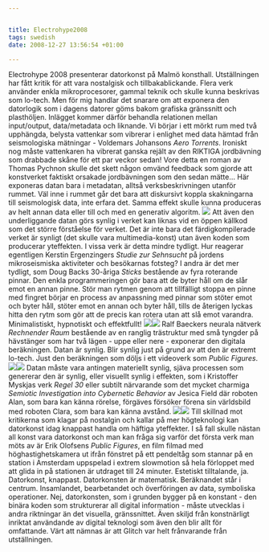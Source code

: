 ```yaml
--- 


title: Electrohype2008 
tags: swedish 
date: 2008-12-27 13:56:54 +01:00 

---
```


Electrohype 2008 presenterar datorkonst på Malmö konsthall. Utställningen har fått kritik för att vara nostalgisk och tillbakablickande. Flera verk använder enkla mikroprocesorer, gammal teknik och skulle kunna beskrivas som lo-tech. Men för mig handlar det snarare om att exponera den datorlogik som i dagens datorer göms bakom grafiska gränssnitt och plasthöljen. Inlägget kommer därför behandla relationen mellan input/output, data/metadata och liknande. Vi börjar i ett mörkt rum med två upphängda, belysta vattenkar som vibrerar i enlighet med data hämtad från seismologiska mätningar - Voldemars Johansons *Aero Torrents*. Ironiskt nog måste vattenkaren ha vibrerat ganska rejält av den RIKTIGA jordbävning som drabbade skåne för ett par veckor sedan! Vore detta en roman av Thomas Pychnon skulle det skett någon omvänd feedback som gjorde att konstverket faktiskt orsakade jordbävningen som den sedan mätte... Här exponeras datan bara i metadatan, alltså verksbeskrivningen utanför rummet. Väl inne i rummet går det bara att diskursivt koppla skakningarna till seismologisk data, inte erfara det. Samma effekt skulle kunna produceras av helt annan data eller till och med en generativ algoritm. ![](http://www.electrohype.org/2008/pressbilder/smal/voldemars_johansons02.jpg) Att även den underliggande datan görs synlig i verket kan liknas vid en öppen källkod som det större förståelse för verket. Det är inte bara det färdigkompilerade verket är synligt (det skulle vara multimedia-konst) utan även koden som producerar yteffekten. I vissa verk är detta mindre tydligt. Hur reagerar egentligen Kerstin Ergenzingers *Studie zur Sehnsucht* på jordens mikroseismiska aktiviteter och besökarnas fotsteg? I andra är det mer tydligt, som Doug Backs 30-åriga *Sticks* bestående av fyra roterande pinnar. Den enkla programmeringen gör bara att de byter håll om de slår emot en annan pinne. Stör man rytmen genom att tillfälligt stoppa en pinne med fingret börjar en process av anpassning med pinnar som stöter emot och byter håll, stöter emot en annan och byter håll, tills de återigen lyckas hitta den rytm som gör att de precis kan rotera utan att slå emot varandra. Minimalistiskt, hypnotiskt och effektfullt! ![](http://www.electrohype.org/2008/artists/bilder/kerstin03.jpg)![](http://www.electrohype.org/2008/pressbilder/smal/doug_back.jpg) Ralf Baeckers neurala nätverk *Rechnender Raum* bestående av en ranglig trästruktur med små tyngder på hävstänger som har två lägen - uppe eller nere - exponerar den digitala beräkningen. Datan är synlig. Blir synlig just på grund av att den är extremt lo-tech. Just den beräkningen som döljs i ett videoverk som *Public Figures*. ![](http://www.electrohype.org/2008/artists/bilder/ralf.jpg)![](http://www.electrohype.org/2008/artists/bilder/erik04.jpg) Datan måste vara antingen materiellt synlig, sjäva processen som genererar den är synlig, eller visuellt synlig i effekten, som i Kristoffer Myskjas verk *Regel 30* eller subtilt närvarande som det mycket charmiga *Semiotic Investigation into Cybernetic Behavior* av Jesica Field där roboten Alan, som bara kan känna rörelse, förgäves försöker förena sin världsbild med roboten Clara, som bara kan känna avstånd. ![](http://www.electrohype.org/2008/artists/bilder/Regel30-084.jpg)![](http://www.electrohype.org/2008/artists/bilder/JessicaField03.jpg) Till skillnad mot kritikerna som klagar på nostalgin och kallar på mer högteknologi kan datorkonst idag knappast handla om häftiga yteffekter. I så fall skulle nästan all konst vara datorkonst och man kan fråga sig varför det första verk man möts av är Erik Olofsens *Public Figures*, en film filmad med höghastighetskamera ut ifrån fönstret på ett pendeltåg som stannar på en station i Amsterdam uppspelad i extrem slowmotion så hela förloppet med att glida in på stationen är utdraget till 24 minuter. Estetiskt tilltalande, ja. Datorkonst, knappast. Datorkonsten är matematisk. Beräknandet står i centrum. Insamlandet, bearbetandet och överföringen av data, symboliska operationer. Nej, datorkonsten, som i grunden bygger på en konstant - den binära koden som strukturerar all digital information - måste utvecklas i andra riktningar än det visuella, gränssnittet. Även skiljd från konstnärligt inriktat användande av digital teknologi som även den blir allt för omfattande. Värt att nämnas är att Glitch var helt frånvarande från utställningen. 